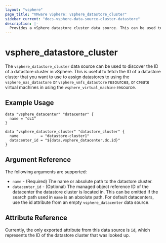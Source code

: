 ```yaml
---
layout: "vsphere"
page_title: "VMware vSphere: vsphere_datastore_cluster"
sidebar_current: "docs-vsphere-data-source-cluster-datastore"
description: |-
  Provides a vSphere datastore cluster data source. This can be used to get the general attributes of a vSphere datastore cluster.
---
```


# vsphere\_datastore\_cluster

The `vsphere_datastore_cluster` data source can be used to discover the ID of a
datastore cluster in vSphere. This is useful to fetch the ID of a datastore
cluster that you want to use to assign datastores to using the
`vsphere_nas_datastore` or
`vsphere_vmfs_datastore` resources, or create
virtual machines in using the
`vsphere_virtual_machine` resource. 

## Example Usage

```hcl
data "vsphere_datacenter" "datacenter" {
  name = "dc1"
}

data "vsphere_datastore_cluster" "datastore_cluster" {
  name          = "datastore-cluster1"
  datacenter_id = "${data.vsphere_datacenter.dc.id}"
}
```

## Argument Reference

The following arguments are supported:

* `name` - (Required) The name or absolute path to the datastore cluster.
* `datacenter_id` - (Optional) The managed object reference
  ID of the datacenter the datastore cluster is located in.
  This can be omitted if the search path used in `name` is an absolute path.
  For default datacenters, use the id attribute from an empty
  `vsphere_datacenter` data source.

## Attribute Reference

Currently, the only exported attribute from this data source is `id`, which
represents the ID of the datastore cluster that was looked up.
